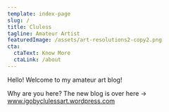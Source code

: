 ```yaml
---
template: index-page
slug: /
title: Cluless
tagline: Amateur Artist
featuredImage: /assets/art-resolutions2-copy2.png
cta:
  ctaText: Know More
  ctaLink: /about
---
```

Hello! Welcome to my amateur art blog!

Why are you here? The new blog is over here -> www.igobyclulessart.wordpress.com